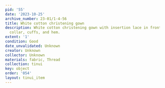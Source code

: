 ```yaml
---
pid: '55'
date: '2023-10-25'
archive_number: 23-01/1-4-56
title: White cotton christening gown
description: White cotton christening gown with insertion lace in front and lace at
  collar, cuffs, and hem.
extent: '1'
condition: Good
date_unvalidated: Unknown
creator: Unknown
collector: Unknown
materials: fabric, Thread
collection: tinui
key: object
order: '054'
layout: tinui_item
---
```

